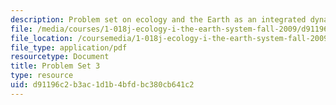 ```yaml
---
description: Problem set on ecology and the Earth as an integrated dynamic system.
file: /media/courses/1-018j-ecology-i-the-earth-system-fall-2009/d91196c2b3ac1d1b4bfdbc380cb641c2_MIT1_018JF09_hw3.pdf
file_location: /coursemedia/1-018j-ecology-i-the-earth-system-fall-2009/d91196c2b3ac1d1b4bfdbc380cb641c2_MIT1_018JF09_hw3.pdf
file_type: application/pdf
resourcetype: Document
title: Problem Set 3
type: resource
uid: d91196c2-b3ac-1d1b-4bfd-bc380cb641c2
---
```

